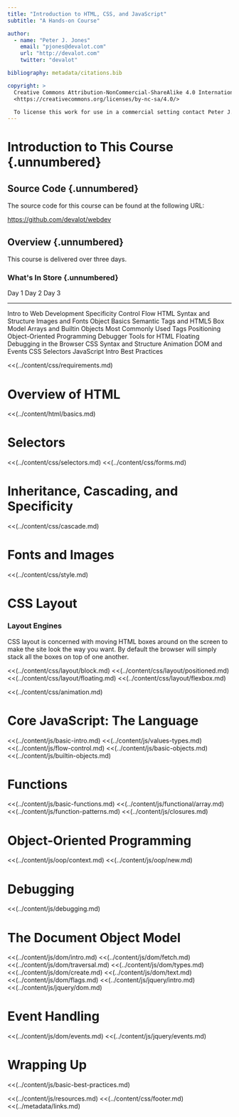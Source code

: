 ```yaml
---
title: "Introduction to HTML, CSS, and JavaScript"
subtitle: "A Hands-on Course"

author:
  - name: "Peter J. Jones"
    email: "pjones@devalot.com"
    url: "http://devalot.com"
    twitter: "devalot"

bibliography: metadata/citations.bib

copyright: >
  Creative Commons Attribution-NonCommercial-ShareAlike 4.0 International Public License:
  <https://creativecommons.org/licenses/by-nc-sa/4.0/>

  To license this work for use in a commercial setting contact Peter J. Jones.
---
```


# Introduction to This Course {.unnumbered}

## Source Code {.unnumbered}

The source code for this course can be found at the following URL:

<https://github.com/devalot/webdev>

## Overview {.unnumbered}

This course is delivered over three days.

### What's In Store {.unnumbered}

  Day 1                      Day 2              Day 3
  -------------------------  -----------------  ------------------
  Intro to Web Development   Specificity        Control Flow
  HTML Syntax and Structure  Images and Fonts   Object Basics
  Semantic Tags and HTML5    Box Model          Arrays and Builtin Objects
  Most Commonly Used Tags    Positioning        Object-Oriented Programming
  Debugger Tools for HTML    Floating           Debugging in the Browser
  CSS Syntax and Structure   Animation          DOM and Events
  CSS Selectors              JavaScript Intro   Best Practices

<!-- ====================================================================== -->
<!-- And now, the content... -->
<!-- ====================================================================== -->

  <<(../content/css/requirements.md)

# Overview of HTML

  <<(../content/html/basics.md)

# Selectors

  <<(../content/css/selectors.md)
  <<(../content/css/forms.md)

# Inheritance, Cascading, and Specificity

  <<(../content/css/cascade.md)

# Fonts and Images

  <<(../content/css/style.md)

# CSS Layout

### Layout Engines

CSS layout is concerned with moving HTML boxes around on the screen to
make the site look the way you want.  By default the browser will
simply stack all the boxes on top of one another.

  <<(../content/css/layout/block.md)
  <<(../content/css/layout/positioned.md)
  <<(../content/css/layout/floating.md)
  <<(../content/css/layout/flexbox.md)

<!-- Animation -->

  <<(../content/css/animation.md)

# Core JavaScript: The Language

  <<(../content/js/basic-intro.md)
  <<(../content/js/values-types.md)
  <<(../content/js/flow-control.md)
  <<(../content/js/basic-objects.md)
  <<(../content/js/builtin-objects.md)

# Functions

  <<(../content/js/basic-functions.md)
  <<(../content/js/functional/array.md)
  <<(../content/js/function-patterns.md)
  <<(../content/js/closures.md)

# Object-Oriented Programming

  <<(../content/js/oop/context.md)
  <<(../content/js/oop/new.md)

# Debugging

  <<(../content/js/debugging.md)

# The Document Object Model

  <<(../content/js/dom/intro.md)
  <<(../content/js/dom/fetch.md)
  <<(../content/js/dom/traversal.md)
  <<(../content/js/dom/types.md)
  <<(../content/js/dom/create.md)
  <<(../content/js/dom/text.md)
  <<(../content/js/dom/flags.md)
  <<(../content/js/jquery/intro.md)
  <<(../content/js/jquery/dom.md)

# Event Handling

  <<(../content/js/dom/events.md)
  <<(../content/js/jquery/events.md)

# Wrapping Up

  <<(../content/js/basic-best-practices.md)

<!-- Footer -->

  <<(../content/js/resources.md)
  <<(../content/css/footer.md)
  <<(../metadata/links.md)

